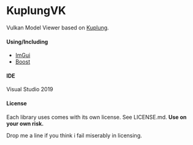 # KuplungVK

Vulkan Model Viewer based on [Kuplung](https://github.com/supudo/Kuplung-).

#### Using/Including

- [ImGui](https://github.com/ocornut/imgui)
- [Boost](http://www.boost.org/)

#### IDE
Visual Studio 2019

#### License

Each library uses comes with its own license. See LICENSE.md.
**Use on your own risk.**

Drop me a line if you think i fail miserably in licensing.
